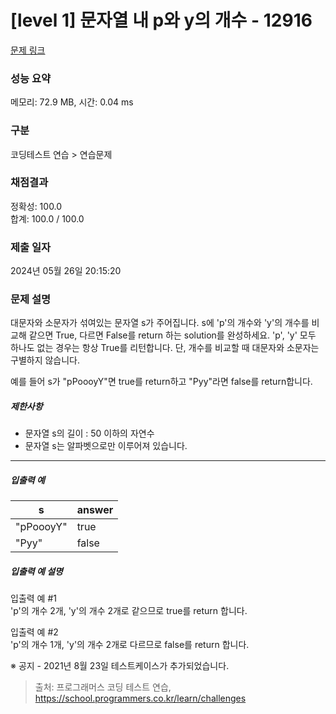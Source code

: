 # [level 1] 문자열 내 p와 y의 개수 - 12916 

[문제 링크](https://school.programmers.co.kr/learn/courses/30/lessons/12916) 

### 성능 요약

메모리: 72.9 MB, 시간: 0.04 ms

### 구분

코딩테스트 연습 > 연습문제

### 채점결과

정확성: 100.0<br/>합계: 100.0 / 100.0

### 제출 일자

2024년 05월 26일 20:15:20

### 문제 설명

<p style="user-select: auto !important;">대문자와 소문자가 섞여있는 문자열 s가 주어집니다. s에 'p'의 개수와 'y'의 개수를 비교해 같으면 True, 다르면 False를 return 하는 solution를 완성하세요. 'p', 'y' 모두 하나도 없는 경우는 항상 True를 리턴합니다. 단, 개수를 비교할 때 대문자와 소문자는 구별하지 않습니다.</p>

<p style="user-select: auto !important;">예를 들어 s가 "pPoooyY"면 true를 return하고 "Pyy"라면 false를 return합니다.</p>

<h5 style="user-select: auto !important;">제한사항</h5>

<ul style="user-select: auto !important;">
<li style="user-select: auto !important;">문자열 s의 길이 : 50 이하의 자연수</li>
<li style="user-select: auto !important;">문자열 s는 알파벳으로만 이루어져 있습니다.</li>
</ul>

<hr style="user-select: auto !important;">

<h5 style="user-select: auto !important;">입출력 예</h5>
<table class="table" style="user-select: auto !important;">
        <thead style="user-select: auto !important;"><tr style="user-select: auto !important;">
<th style="user-select: auto !important;">s</th>
<th style="user-select: auto !important;">answer</th>
</tr>
</thead>
        <tbody style="user-select: auto !important;"><tr style="user-select: auto !important;">
<td style="user-select: auto !important;">"pPoooyY"</td>
<td style="user-select: auto !important;">true</td>
</tr>
<tr style="user-select: auto !important;">
<td style="user-select: auto !important;">"Pyy"</td>
<td style="user-select: auto !important;">false</td>
</tr>
</tbody>
      </table>
<h5 style="user-select: auto !important;">입출력 예 설명</h5>

<p style="user-select: auto !important;">입출력 예 #1<br style="user-select: auto !important;">
'p'의 개수 2개, 'y'의 개수 2개로 같으므로 true를 return 합니다.</p>

<p style="user-select: auto !important;">입출력 예 #2<br style="user-select: auto !important;">
'p'의 개수 1개, 'y'의 개수 2개로 다르므로 false를 return 합니다.</p>

<p style="user-select: auto !important;">※ 공지 - 2021년 8월 23일 테스트케이스가 추가되었습니다.</p>


> 출처: 프로그래머스 코딩 테스트 연습, https://school.programmers.co.kr/learn/challenges